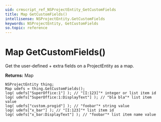 ```yaml
---
uid: crmscript_ref_NSProjectEntity_GetCustomFields
title: Map GetCustomFields()
intellisense: NSProjectEntity.GetCustomFields
keywords: NSProjectEntity, GetCustomFields
so.topic: reference
---
```


# Map GetCustomFields()

Get the user-defined + extra fields on a ProjectEntity as a map.

**Returns:** Map

```crmscript
NSProjectEntity thing;
Map udefs = thing.GetCustomFields();
log( udefs["SuperOffice:1"] ); // "[I:123]"* integer or list item id
log( udefs["SuperOffice:1:DisplayText"] ); // "bla bla"* list item value
log( udefs["custom.progid"] ); // "foobar"* string value
log( udefs["x_bar"] ); // "[I:123]"* list item id
log( udefs["x_bar:DisplayText"] ); // "foobar"* list item name value
```

